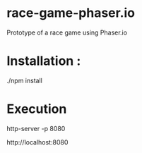 # race-game-phaser.io
Prototype of a race game using Phaser.io


# Installation :
./npm install

# Execution
http-server -p 8080

http://localhost:8080

